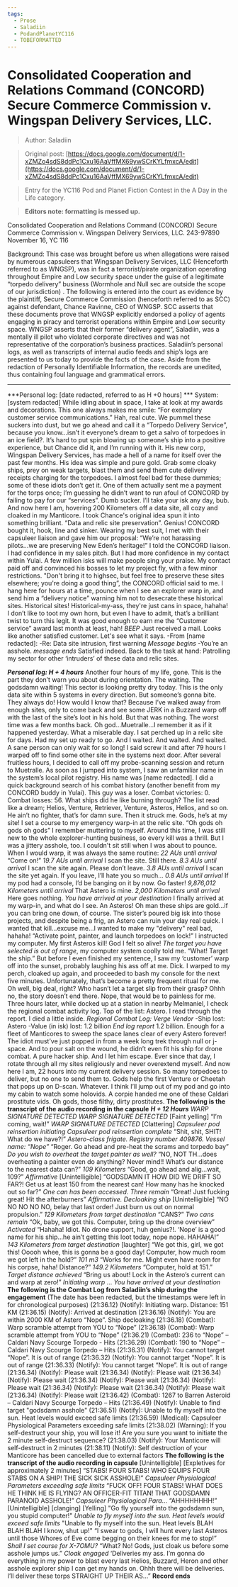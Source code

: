 ```yaml
---
tags:
  - Prose
  - Saladiin
  - PodandPlanetYC116
  - TOBEFORMATTED
---
```


# Consolidated Cooperation and Relations Command (CONCORD) Secure Commerce Commission v. Wingspan Delivery Services, LLC.

> Author: Saladiin

> Original post: [https://docs.google.com/document/d/1-xZMZo4sdS8ddPc1Cxu16AaVffMX69ywSCrKYLfmxcA/edit](https://docs.google.com/document/d/1-xZMZo4sdS8ddPc1Cxu16AaVffMX69ywSCrKYLfmxcA/edit)

> Entry for the YC116 Pod and Planet Fiction Contest in the A Day in the Life category.

> **Editors note: formatting is messed up.**


Consolidated Cooperation and Relations Command (CONCORD) Secure Commerce Commission
 v.
Wingspan Delivery Services, LLC.
243-97890
November 16, YC 116

Background: This case was brought before us when allegations were raised by numerous capsuleers that Wingspan Delivery Services, LLC (Henceforth referred to as WNGSP), was in fact a terrorist/pirate organization operating throughout Empire and Low security space  under the guise of a legitimate “torpedo delivery” business (Wormhole  and Null sec are outside the scope of our jurisdiction) . The following is entered into the court as evidence by the plaintiff, Secure Commerce Commission (henceforth referred to as SCC) against defendant, Chance Ravinne, CEO of WNGSP. SCC asserts that these documents prove that WNGSP explicitly endorsed a policy of agents engaging in piracy and terrorist operations within Empire and Low security space. WNGSP asserts that their former “delivery agent”, Saladiin, was a mentally ill pilot who violated corporate directives and was not representative of the corporation’s business practices. Saladiin’s personal logs, as well as transcripts of internal audio feeds and ship’s logs are presented to us today to provide the facts of the case. Aside from the redaction of Personally Identifiable Information, the records are unedited, thus containing foul language and grammatical errors.
**********************************************************************************
***Personal log: [date redacted, referred to as H +0 hours] ***
System: [system redacted]
While idling about in space, I take at look at my awards and decorations. This one always makes me smile:
“For exemplary customer service communications.”
 Hah, real cute. We pummel these suckers into dust, but we go ahead and call it a “Torpedo Delivery Service”, because you know...isn’t it everyone’s dream to get a salvo of torpedoes in an ice field?. It’s hard to put spin blowing up someone’s ship into a positive experience, but Chance did it, and I’m running with it. His new corp, Wingspan Delivery Services, has made a hell of a name for itself over the past few months. His idea was simple and pure gold. Grab some cloaky ships, prey on weak targets, blast them and send them cute delivery receipts charging for the torpedoes. I almost feel bad for these dummies; some of these idiots don’t get it. One of them actually sent me a payment for the torps once; I’m guessing he didn’t want to run afoul of CONCORD by failing to pay for our “services”. Dumb sucker. I’ll take your isk any day, bub.
And now here I am, hovering 200 Kilometers off a data site, all cozy and cloaked in my Manticore. I took Chance's original idea spun it into something brilliant. “Data and relic site preservation”. Genius!  CONCORD bought it, hook, line and sinker. Wearing my best suit, I met with their capsuleer liaison and gave him our proposal:
“We’re not harassing pilots...we are preserving New Eden’s heritage!” I told the CONCORD liaison.
I had confidence in my sales pitch. But I had more confidence in my contact within Yulai. A few million isks will make people sing your praise. My contact paid off and convinced his bosses to let my project fly, with a few minor restrictions. "Don't bring it to highsec, but feel free to preserve these sites elsewhere; you're doing a good thing”, the CONCORD official said to me.
 I hang here for hours at a time, pounce when I see an explorer warp in, and send him a “delivery notice” warning him not to desecrate these historical sites. Historical sites! Historical-my-ass, they're just cans in space, hahaha! I don’t like to toot my own horn, but even I have to admit, that’s a brilliant twist to turn this legit. It was good enough to earn me the “Customer service” award last month at least, hah!
*BEEP*
Just received a mail. Looks like another satisfied customer. Let's see what it says.
-From [name redacted]:
-Re: Data site intrusion, first warning
*Message begins*
-You’re an asshole.
*message ends*
Satisfied indeed.
Back to the task at hand: Patrolling my sector for other ‘intruders’ of these data and relic sites.

***Personal log: H + 4 hours***
Another four hours of my life, gone. This is the part they don’t warn you about during orientation. The waiting. The godsdamn waiting! This sector is looking pretty dry today. This is the only data site within 5 systems in every direction. But someone’s gonna bite. They always do!
How would I know that? Because I’ve walked away from enough sites, only to come back and see some JERK in a Buzzard warp off with the last of the site’s loot in his hold. But that was nothing. The worst time was a few months back.
Oh god...Muetralle…I remember it as if it happened yesterday. What a miserable day. I sat perched up in a relic site for days. Had my set up ready to go. And I waited. And waited. And waited. A sane person can only wait for so long! I said screw it and after 79 hours I warped off to find some other site in the systems next door.
After several fruitless hours, I decided to call off my probe-scanning session and return to Muetralle. As soon as I jumped into system, I saw an unfamiliar name in the system’s local pilot registry. His name was [name redacted]. I did a quick background search of his combat history (another benefit from my CONCORD buddy in Yulai). This guy was a loser. Combat victories: 0. Combat losses: 56. What ships did he like burning through? The list read like a dream; Helios, Venture, Retriever, Venture, Asteros, Helios, and so on. He ain’t no fighter, that’s for damn sure.
Then it struck me. Gods, he’s at my site! I set a course to my emergency warp-in at the relic site. 
“Oh gods oh gods oh gods” I remember muttering to myself. Around this time, I was still new to the whole explorer-hunting business, so every kill was a thrill. But I was a jittery asshole, too. I couldn't sit still when I was about to pounce. When I would warp, it was always the same routine:
*22 AUs until arrival*
 “Come on!” 
*19.7 AUs until arrival*
I scan the site. Still there.
*8.3 AUs until arrival* 
I scan the site again. Please don’t leave.
*3.8 AUs until arrival* 
I scan the site yet again. If you leave, I’ll hate you so much...
*0.8 AUs until arrival*
If my pod had a console, I’d be banging on  it by now. Go faster!
*9,876,012 Kilometers until arrival* 
That Astero is mine.
*2,000 Kilometers until arrival* 
Here goes nothing.
*You have arrived at your destination*
I finally arrived at my warp-in, and what do I see. An Asteros! Oh man these ships are gold…if you can bring one down, of course. The sister’s poured big isk into those projects, and despite being a frig, an Astero can ruin your day real quick. I wanted that kill...excuse me...I wanted to make my "delivery" real bad, hahaha!
“Activate point, painter, and launch torpedoes on lock!” I instructed my computer. My first Asteros kill! God I felt so alive!
*The target you have selected is out of range*, my computer system coolly told me. 
“What! Target the ship.” But before I even finished my sentence, I saw my ‘customer’ warp off into the sunset, probably laughing his ass off at me. Dick.
I warped to my perch, cloaked up again, and proceeded to bash my console for the next five minutes. Unfortunately, that’s become a pretty frequent ritual for me. Oh well, big deal, right? Who hasn’t let a target slip from their grasp? Ohhh no, the story doesn’t end there. Nope, that would be to painless for me.
Three hours later, while docked up at a station in nearby Melmaniel, I check the regional combat activity log. Top of the list: Astero.
 I read through the report.
 I died a little inside.
*Regional Combat Log: Verge Vendor*
-Ship lost: Astero
-Value (in isk) lost: 1.2 billion
*End log report*
1.2 billion. Enough for a fleet of Manticores to sweep the space lanes clear of every Astero forever! The idiot must’ve just popped in from a week long trek through null or j-space. And to pour salt on the wound, he didn’t even fit his ship for drone combat. A pure hacker ship. And I let him escape. Ever since that day, I rotate through all my sites religiously and never overextend myself. 
And now here I am, 22 hours into my current delivery session. So many torpedoes to deliver, but no one to send them to. Gods help the first Venture or Cheetah that pops up on D-scan.  Whatever. I think I’ll jump out of my pod and go into my cabin to watch some holovids. A corpie handed me one of these Caldari prostitute vids. Oh gods, those filthy, dirty prostitutes.
******The following is the transcript of the audio recording in the capsule******
***H + 12 Hours***
*WARP SIGNATURE DETECTED*
*WARP SIGNATURE DETECTED*
[Faint yelling]
“I’m coming, wait!”
*WARP SIGNATURE DETECTED*
[Clattering]
*Capsuleer pod reinsertion initiating*
*Capsuleer pod reinsertion complete*
“Shit, shit, SHIT! What do we have?!”
*Astero-class frigate. Registry number 409876. Vessel name: “Nope”*
“Roger. Go ahead and pre-heat the scrams and torpedo bay”
*Do you wish to overheat the target painter as well?*
“NO, NOT TH…does overheating a painter even do anything? Never mind!! What’s our distance to the nearest data can?”
*109 Kilometers*
“Good, go ahead and alig…wait, 109?”
*Affirmative*
[Unintelligible]
“GODSDAMN IT HOW DID WE DRIFT SO FAR?! Get us at least 150 from the nearest can! How many has he knocked out so far?”
*One can has been accessed. Three remain*
“Great! Just fucking great! Hit the afterburners”
*Affirmative. Decloaking ship*
[Unintelligible]
“NO NO NO NO NO, belay that last order! Just burn us out on normal propulsion.”
*129 Kilometers from target destination*
“CANS?”
*Two cans remain*
“Ok, baby, we got this. Computer, bring up the drone overview”
*Activated*
“Hahaha! Idiot.  No drone support, huh genius?!. ‘Nope’ is a good name for his ship…he ain’t getting this loot today, nope nope. HAHAHA!”
*143 Kilometers from target destination*
[laughter]
“We got this, girl, we got this! Ooooh whee, this is gonna be a good day! Computer, how much room we got left in the hold?”
*101 m3*
“Works for me. Might even have room for his corpse, haha! Distance?”
*149.2 Kilometers*
“Computer, hold at 151.”
*Target distance achieved*
“Bring us about! Lock in the Astero’s current can and warp at zero!”
*Initiating warp*
…
*You have arrived at your destination*
******The following is the Combat Log from Saladiin’s ship during the engagement******
(The date has been redacted, but the timestamps were left in for chronological purposes)
(21:36.12) (Notify): Initiating warp. Distance: 151 KM
(21:36.15) (Notify): Arrived at destination
(21:36.16) (Notify): You are within 2000 KM of Astero “Nope”. Ship decloaking
(21:36.18) (Combat): Warp scramble attempt from YOU to “Nope”
(21:36.18) (Combat): Warp scramble attempt from YOU to “Nope”
 (21:36.21) (Combat): 236 to “Nope” – Caldari Navy Scourge Torpedo - Hits
(21:36.29) (Combat): 190 to “Nope” – Caldari Navy Scourge Torpedo – Hits
(21:36.31) (Notify): You cannot target “Nope”. It is out of range
(21:36.32) (Notify): You cannot target “Nope”. It is out of range
(21:36.33) (Notify): You cannot target “Nope”. It is out of range
(21:36.34) (Notify): Please wait
(21:36.34) (Notify): Please wait
(21:36.34) (Notify): Please wait
(21:36.34) (Notify): Please wait
(21:36.34) (Notify): Please wait
(21:36.34) (Notify): Please wait
(21:36.34) (Notify): Please wait
(21:36.34) (Notify): Please wait
(21:36.42) (Combat): 1267 to Barren Asteroid – Caldari Navy Scourge Torpedo – Hits
(21:36.49) (Notify): Unable to find target "godsdamn asshole"
(21:36.51) (Notify): Unable to fly myself into the sun. Heat levels would exceed safe limits
(21:36.59) (Medical): Capsuleer Physiological Parameters exceeding safe limits
(21:38.02) (Warning): If you self-destruct your ship, you will lose it! Are you sure you want to initiate the 2 minute self-destruct sequence?
(21:38.03) (Notify): Your Manticore will self-destruct in 2 minutes
(21:38.11) (Notify): Self destruction of your Manticore has been cancelled due to external factors
******The following is the transcript of the audio recording in capsule******
[Unintelligible]
[Expletives for approximately 2 minutes]
“STABS! FOUR STABS! WHO EQUIPS FOUR STABS ON A SHIP! THE SICK SICK ASSHOLE!”
*Capsuleer Physiological Parameters exceeding safe limits*
“FUCK OFF! FOUR STABS! WHAT DOES HE THINK HE IS  FLYING? AN OFFICER-FIT TITAN! THAT GODSDAMN PARANOID ASSHOLE!”
 *Capsuleer Physiological Para…*
“AHHHHHHHH!”
[Unintelligible]
[clanging]
[Yelling]
"Go fly yourself into the godsdamn sun, you stupid computer!"
*Unable to fly myself into the sun. Heat levels would exceed safe limits*
"Unable to fly myself into the sun. Heat levels BLAH BLAH BLAH I know, shut up!"
“I swear to gods, I will hunt every last Asteros until those Whores of Eve come begging on their knees for me to stop!”
*Shall I set course for X-7OMU?*
“What? No! Gods, just cloak us before some asshole jumps us.”
*Cloak engaged*
‘Deliveries my ass. I’m gonna do everything in my power to blast every last Helios, Buzzard, Heron and other asshole explorer ship I can get my hands on. Ohhh there will be deliveries. I’ll deliver these torps STRAIGHT UP THEIR AS…”
******Record ends******







